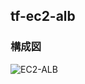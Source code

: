 ## tf-ec2-alb
### 構成図　　

![EC2-ALB](https://user-images.githubusercontent.com/42028429/162893571-f5df5351-c58a-483f-9fc7-878825a65ab3.png)
